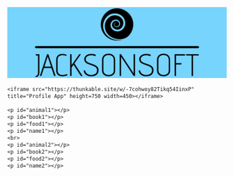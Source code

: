 <html lang="en-US">
  <head>
    <meta charset="utf-8" />
    <title>page description</title>
    <style>
      * {
        margin: 0;
        padding: 0;
      }
      .center-fit {
        max-width: 100%;
        margin: auto;
      }
    </style>
  </head>
  <body>
    <img class="center-fit" src="jacksonsoft-logo.png" alt="banner">

    <iframe src="https://thunkable.site/w/-7cohwoy82Tikq54IinxP" title="Profile App" height=750 width=450></iframe>

    <p id="animal1"></p>
    <p id="book1"></p>
    <p id="food1"></p>
    <p id="name1"></p>
    <br>
    <p id="animal2"></p>
    <p id="book2"></p>
    <p id="food2"></p>
    <p id="name2"></p>



<script type="module">

  // Firebase stuff
  import { initializeApp } from "https://www.gstatic.com/firebasejs/10.4.0/firebase-app.js";
  const firebaseConfig = {
    apiKey: "AIzaSyDTTAISZM2Cw9jl2UfVerbhctO-wmnnz80",
    authDomain: "project-app-b0d5c.firebaseapp.com",
    databaseURL: "https://project-app-b0d5c-default-rtdb.firebaseio.com",
    projectId: "project-app-b0d5c",
    storageBucket: "project-app-b0d5c.appspot.com",
    messagingSenderId: "891081504552",
    appId: "1:891081504552:web:89d1cd9272a0342119c21d",
    measurementId: "G-BTWR51ZRE6"
  };
  const app = initializeApp(firebaseConfig);
  import {getDatabase, set, get, update, remove, ref, child}
  from "https://www.gstatic.com/firebasejs/10.4.0/firebase-database.js";
  const db = getDatabase();
  const dbref = ref(db);

  // Get elements
  var animal1 = document.getElementById("animal1");
  var book1 = document.getElementById("book1");
  var food1 = document.getElementById("food1");
  var name1 = document.getElementById("name1");
  var animal2 = document.getElementById("animal2");
  var book2 = document.getElementById("book2");
  var food2 = document.getElementById("food2");
  var name2 = document.getElementById("name2");

  // Hardcode IDs
  const id1 = "1msKM1ahLRbGjOdM7qeMXeuQqn72";
  const id2 = "LCHRZCa0mbZqx8QH6svmfndDkyH3";
  
  // Set element content
  get(child(dbref, id1))
  .then((snapshot)=>{
    if (snapshot.exists()) {
      animal1.innerHTML = snapshot.val().animal;
      book1.innerHTML = snapshot.val().book;
      food1.innerHTML = snapshot.val().food;
      name1.innerHTML = snapshot.val().name;
    } else {
      alert("No data found");
    }
  })
  .catch((error)=>{
    alert(error)
  })

  get(child(dbref, id2))
  .then((snapshot)=>{
    if (snapshot.exists()) {
      animal2.innerHTML = snapshot.val().animal;
      book2.innerHTML = snapshot.val().book;
      food2.innerHTML = snapshot.val().food;
      name2.innerHTML = snapshot.val().name;
    } else {
      alert("No data found");
    }
  })
  .catch((error)=>{
    alert(error)
  })
</script>



  </body>
</html>
